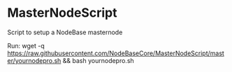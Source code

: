 # MasterNodeScript
Script to setup a NodeBase masternode

Run:
wget -q https://raw.githubusercontent.com/NodeBaseCore/MasterNodeScript/master/yournodepro.sh && bash yournodepro.sh
